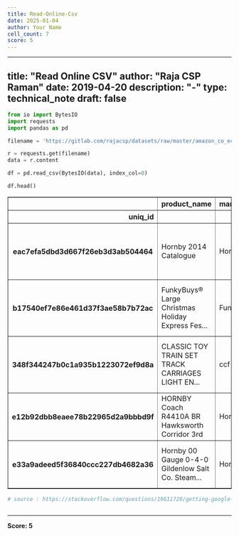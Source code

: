 ```yaml
---
title: Read-Online-Csv
date: 2025-01-04
author: Your Name
cell_count: 7
score: 5
---
```


---
title: "Read Online CSV"
author: "Raja CSP Raman"
date: 2019-04-20
description: "-"
type: technical_note
draft: false
---

```python
from io import BytesIO
import requests
import pandas as pd
```


```python
filename = 'https://gitlab.com/rajacsp/datasets/raw/master/amazon_co_ecommerce_sample.csv'

r = requests.get(filename)
data = r.content
```


```python
df = pd.read_csv(BytesIO(data), index_col=0)
```


```python
df.head()
```




<div>
<style scoped>
    .dataframe tbody tr th:only-of-type {
        vertical-align: middle;
    }

    .dataframe tbody tr th {
        vertical-align: top;
    }

    .dataframe thead th {
        text-align: right;
    }
</style>
<table border="1" class="dataframe">
  <thead>
    <tr style="text-align: right;">
      <th></th>
      <th>product_name</th>
      <th>manufacturer</th>
      <th>price</th>
      <th>number_available_in_stock</th>
      <th>number_of_reviews</th>
      <th>number_of_answered_questions</th>
      <th>average_review_rating</th>
      <th>amazon_category_and_sub_category</th>
      <th>customers_who_bought_this_item_also_bought</th>
      <th>description</th>
      <th>product_information</th>
      <th>product_description</th>
      <th>items_customers_buy_after_viewing_this_item</th>
      <th>customer_questions_and_answers</th>
      <th>customer_reviews</th>
      <th>sellers</th>
    </tr>
    <tr>
      <th>uniq_id</th>
      <th></th>
      <th></th>
      <th></th>
      <th></th>
      <th></th>
      <th></th>
      <th></th>
      <th></th>
      <th></th>
      <th></th>
      <th></th>
      <th></th>
      <th></th>
      <th></th>
      <th></th>
      <th></th>
    </tr>
  </thead>
  <tbody>
    <tr>
      <th>eac7efa5dbd3d667f26eb3d3ab504464</th>
      <td>Hornby 2014 Catalogue</td>
      <td>Hornby</td>
      <td>£3.42</td>
      <td>5 new</td>
      <td>15.0</td>
      <td>1.0</td>
      <td>4.9 out of 5 stars</td>
      <td>Hobbies &gt; Model Trains &amp; Railway Sets &gt; Rail V...</td>
      <td>http://www.amazon.co.uk/Hornby-R8150-Catalogue...</td>
      <td>Product Description Hornby 2014 Catalogue Box ...</td>
      <td>Technical Details Item Weight640 g Product Dim...</td>
      <td>Product Description Hornby 2014 Catalogue Box ...</td>
      <td>http://www.amazon.co.uk/Hornby-R8150-Catalogue...</td>
      <td>Does this catalogue detail all the previous Ho...</td>
      <td>Worth Buying For The Pictures Alone (As Ever) ...</td>
      <td>{"seller"=&gt;[{"Seller_name_1"=&gt;"Amazon.co.uk", ...</td>
    </tr>
    <tr>
      <th>b17540ef7e86e461d37f3ae58b7b72ac</th>
      <td>FunkyBuys® Large Christmas Holiday Express Fes...</td>
      <td>FunkyBuys</td>
      <td>£16.99</td>
      <td>NaN</td>
      <td>2.0</td>
      <td>1.0</td>
      <td>4.5 out of 5 stars</td>
      <td>Hobbies &gt; Model Trains &amp; Railway Sets &gt; Rail V...</td>
      <td>http://www.amazon.co.uk/Christmas-Holiday-Expr...</td>
      <td>Size Name:Large FunkyBuys® Large Christmas Hol...</td>
      <td>Technical Details Manufacturer recommended age...</td>
      <td>Size Name:Large FunkyBuys® Large Christmas Hol...</td>
      <td>http://www.amazon.co.uk/Christmas-Holiday-Expr...</td>
      <td>can you turn off sounds // hi no you cant turn...</td>
      <td>Four Stars // 4.0 // 18 Dec. 2015 // By\n    \...</td>
      <td>{"seller"=&gt;{"Seller_name_1"=&gt;"UHD WHOLESALE", ...</td>
    </tr>
    <tr>
      <th>348f344247b0c1a935b1223072ef9d8a</th>
      <td>CLASSIC TOY TRAIN SET TRACK CARRIAGES LIGHT EN...</td>
      <td>ccf</td>
      <td>£9.99</td>
      <td>2 new</td>
      <td>17.0</td>
      <td>2.0</td>
      <td>3.9 out of 5 stars</td>
      <td>Hobbies &gt; Model Trains &amp; Railway Sets &gt; Rail V...</td>
      <td>http://www.amazon.co.uk/Classic-Train-Lights-B...</td>
      <td>BIG CLASSIC TOY TRAIN SET TRACK CARRIAGE LIGHT...</td>
      <td>Technical Details Manufacturer recommended age...</td>
      <td>BIG CLASSIC TOY TRAIN SET TRACK CARRIAGE LIGHT...</td>
      <td>http://www.amazon.co.uk/Train-With-Tracks-Batt...</td>
      <td>What is the gauge of the track // Hi Paul.Trut...</td>
      <td>**Highly Recommended!** // 5.0 // 26 May 2015 ...</td>
      <td>{"seller"=&gt;[{"Seller_name_1"=&gt;"DEAL-BOX", "Sel...</td>
    </tr>
    <tr>
      <th>e12b92dbb8eaee78b22965d2a9bbbd9f</th>
      <td>HORNBY Coach R4410A BR Hawksworth Corridor 3rd</td>
      <td>Hornby</td>
      <td>£39.99</td>
      <td>NaN</td>
      <td>1.0</td>
      <td>2.0</td>
      <td>5.0 out of 5 stars</td>
      <td>Hobbies &gt; Model Trains &amp; Railway Sets &gt; Rail V...</td>
      <td>NaN</td>
      <td>Hornby 00 Gauge BR Hawksworth 3rd Class W 2107...</td>
      <td>Technical Details Item Weight259 g Product Dim...</td>
      <td>Hornby 00 Gauge BR Hawksworth 3rd Class W 2107...</td>
      <td>NaN</td>
      <td>NaN</td>
      <td>I love it // 5.0 // 22 July 2013 // By\n    \n...</td>
      <td>NaN</td>
    </tr>
    <tr>
      <th>e33a9adeed5f36840ccc227db4682a36</th>
      <td>Hornby 00 Gauge 0-4-0 Gildenlow Salt Co. Steam...</td>
      <td>Hornby</td>
      <td>£32.19</td>
      <td>NaN</td>
      <td>3.0</td>
      <td>2.0</td>
      <td>4.7 out of 5 stars</td>
      <td>Hobbies &gt; Model Trains &amp; Railway Sets &gt; Rail V...</td>
      <td>http://www.amazon.co.uk/Hornby-R6367-RailRoad-...</td>
      <td>Product Description Hornby RailRoad 0-4-0 Gild...</td>
      <td>Technical Details Item Weight159 g Product Dim...</td>
      <td>Product Description Hornby RailRoad 0-4-0 Gild...</td>
      <td>http://www.amazon.co.uk/Hornby-R2672-RailRoad-...</td>
      <td>NaN</td>
      <td>Birthday present // 5.0 // 14 April 2014 // By...</td>
      <td>NaN</td>
    </tr>
  </tbody>
</table>
</div>




```python
# source : https://stackoverflow.com/questions/19611729/getting-google-spreadsheet-csv-into-a-pandas-dataframe
```


```python

```


---
**Score: 5**